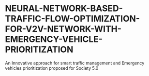 # NEURAL-NETWORK-BASED-TRAFFIC-FLOW-OPTIMIZATION-FOR-V2V-NETWORK-WITH-EMERGENCY-VEHICLE-PRIORITIZATION
An Innovative approach for smart traffic management and Emergency vehicles prioritization proposed for Society 5.0
